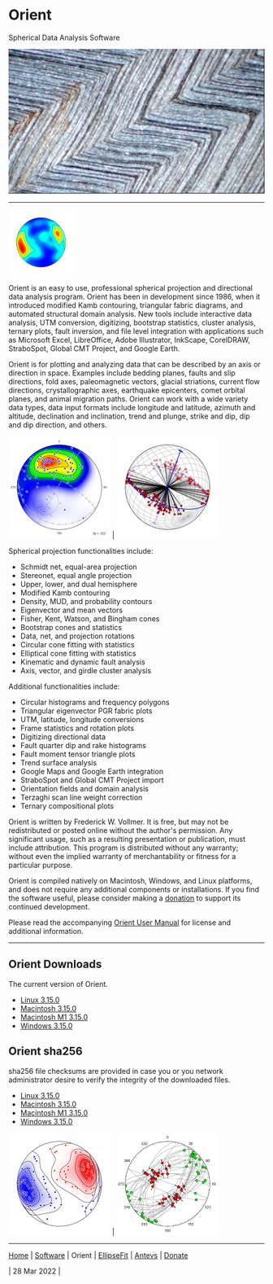 # Orient 
Spherical Data Analysis Software

![Noxon](images/Noxon.jpg)

---

![Orient](../images/OrientIcon.png)

Orient is an easy to use, professional spherical projection and directional data analysis program. Orient has been in development since 1986, when it introduced modified Kamb contouring, triangular fabric diagrams, and automated structural domain analysis. New tools include interactive data analysis, UTM conversion, digitizing, bootstrap statistics, cluster analysis, ternary plots, fault inversion, and file level integration with applications such as Microsoft Excel, LibreOffice, Adobe Illustrator, InkScape, CorelDRAW, StraboSpot, Global CMT Project, and Google Earth.

Orient is for plotting and analyzing data that can be described by an axis or direction in space. Examples include bedding planes, faults and slip directions, fold axes, paleomagnetic vectors, glacial striations, current flow directions, crystallographic axes, earthquake epicenters, comet orbital planes, and animal migration paths. Orient can work with a wide variety data types, data input formats include longitude and latitude, azimuth and altitude, declination and inclination, trend and plunge, strike and dip, dip and dip direction, and others.

![Paleomag](images/PaleoMag.png) | ![Folds](images/BearValley.png)


Spherical projection functionalities include:

* Schmidt net, equal-area projection
* Stereonet, equal angle projection
* Upper, lower, and dual hemisphere 
* Modified Kamb contouring 
* Density, MUD, and probability contours
* Eigenvector and mean vectors
* Fisher, Kent, Watson, and Bingham cones
* Bootstrap cones and statistics
* Data, net, and projection rotations
* Circular cone fitting with statistics
* Elliptical cone fitting with statistics
* Kinematic and dynamic fault analysis
* Axis, vector, and girdle cluster analysis

Additional functionalities include:

* Circular histograms and frequency polygons
* Triangular eigenvector PGR fabric plots
* UTM, latitude, longitude conversions
* Frame statistics and rotation plots
* Digitizing directional data
* Fault quarter dip and rake histograms
* Fault moment tensor triangle plots
* Trend surface analysis
* Google Maps and Google Earth integration	
* StraboSpot and Global CMT Project import	
* Orientation fields and domain analysis
* Terzaghi scan line weight correction
* Ternary compositional plots

Orient is written by Frederick W. Vollmer. It is free, but may not be redistributed or posted online without the author's permission. Any significant usage, such as a resulting presentation or publication, must include attribution. This program is distributed without any warranty; without even the implied warranty of merchantability or fitness for a particular purpose. 

Orient is compiled natively on Macintosh, Windows, and Linux platforms, and does not require any additional components or installations. If you find the software useful, please consider making a [donation](../donate/) to support its continued development. 

Please read the accompanying [Orient User Manual](https://www.frederickvollmer.com/orient/download/Orient_User_Manual.pdf) for license and additional information.

---

## Orient Downloads

The current version of Orient.

* [Linux 3.15.0](http://www.frederickvollmer.com/orient/download.php?file=Orient_3.15.0_Lin.tar.gz)
* [Macintosh 3.15.0](http://www.frederickvollmer.com/orient/download.php?file=Orient_3.15.0_Mac.dmg)
* [Macintosh M1 3.15.0](http://www.frederickvollmer.com/orient/download.php?file=Orient_3.15.0_Mac-Arm.dmg)
* [Windows 3.15.0](http://www.frederickvollmer.com/orient/download.php?file=Orient_3.15.0_Win.zip) 

## Orient sha256

sha256 file checksums are provided in case you or you network administrator desire to verify the integrity of the downloaded files. 

* [Linux 3.15.0](http://www.frederickvollmer.com/orient/download.php?file=Orient_3.15.0_Lin.tar.gz.sha256) 
* [Macintosh 3.15.0](http://www.frederickvollmer.com/orient/download.php?file=Orient_3.15.0_Mac.dmg.sha256) 
* [Macintosh M1 3.15.0](http://www.frederickvollmer.com/orient/download.php?file=Orient_3.15.0_Mac-Arm.dmg.sha256) 
* [Windows 3.15.0](http://www.frederickvollmer.com/orient/download.php?file=Orient_3.15.0_Win.zip.sha256) 

![Cluster](images/SPKambCluster_200.png) | ![Faults](images/Fig01-04_200.png)

--- 

[Home](../) | [Software](../software/) | Orient | [EllipseFit](../ellipsefit/) | [Antevs](../antevs/) | [Donate](../donate/)	

| 28 Mar 2022 |

